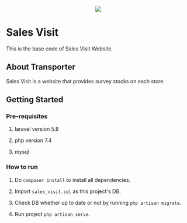 <p align="center"><img src="https://www.shutterstock.com/image-photo/customer-research-survey-online-poll-260nw-2051352857.jpg"></p>


# Sales Visit

This is the base code of Sales Visit Website.


## About Transporter

Sales Visit is a website that provides survey stocks on each store.


## Getting Started

### Pre-requisites
1. laravel version 5.8

2. php version 7.4

3. mysql


### How to run
1. Do `composer install` to install all dependencies.

2. Import `sales_visit.sql` as this project's DB.

3. Check DB whether up to date or not by running `php artisan migrate`.

4. Run project `php artisan serve`.
